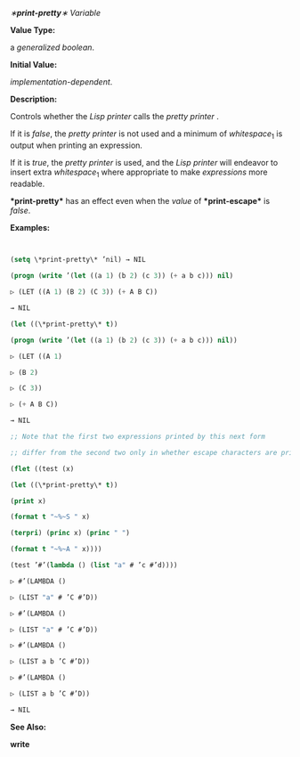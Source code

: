 *∗***print-pretty***∗ Variable* 



**Value Type:** 



a *generalized boolean*. 



**Initial Value:** 



*implementation-dependent*. 



**Description:** 



Controls whether the *Lisp printer* calls the *pretty printer* . 



If it is *false*, the *pretty printer* is not used and a minimum of *whitespace*<sub>1</sub> is output when printing an expression. 



If it is *true*, the *pretty printer* is used, and the *Lisp printer* will endeavor to insert extra *whitespace*<sub>1</sub> where appropriate to make *expressions* more readable. 



**\*print-pretty\*** has an effect even when the *value* of **\*print-escape\*** is *false*. 







 



 



**Examples:**
```lisp
 

(setq \*print-pretty\* ’nil) → NIL 

(progn (write ’(let ((a 1) (b 2) (c 3)) (+ a b c))) nil) 

▷ (LET ((A 1) (B 2) (C 3)) (+ A B C)) 

→ NIL 

(let ((\*print-pretty\* t)) 

(progn (write ’(let ((a 1) (b 2) (c 3)) (+ a b c))) nil)) 

▷ (LET ((A 1) 

▷ (B 2) 

▷ (C 3)) 

▷ (+ A B C)) 

→ NIL 

;; Note that the first two expressions printed by this next form 

;; differ from the second two only in whether escape characters are printed. ;; In all four cases, extra whitespace is inserted by the pretty printer. 

(flet ((test (x) 

(let ((\*print-pretty\* t)) 

(print x) 

(format t "~%~S " x) 

(terpri) (princ x) (princ " ") 

(format t "~%~A " x)))) 

(test ’#’(lambda () (list "a" # ’c #’d)))) 

▷ #’(LAMBDA () 

▷ (LIST "a" # ’C #’D)) 

▷ #’(LAMBDA () 

▷ (LIST "a" # ’C #’D)) 

▷ #’(LAMBDA () 

▷ (LIST a b ’C #’D)) 

▷ #’(LAMBDA () 

▷ (LIST a b ’C #’D)) 

→ NIL 


```
**See Also:** 



**write** 



